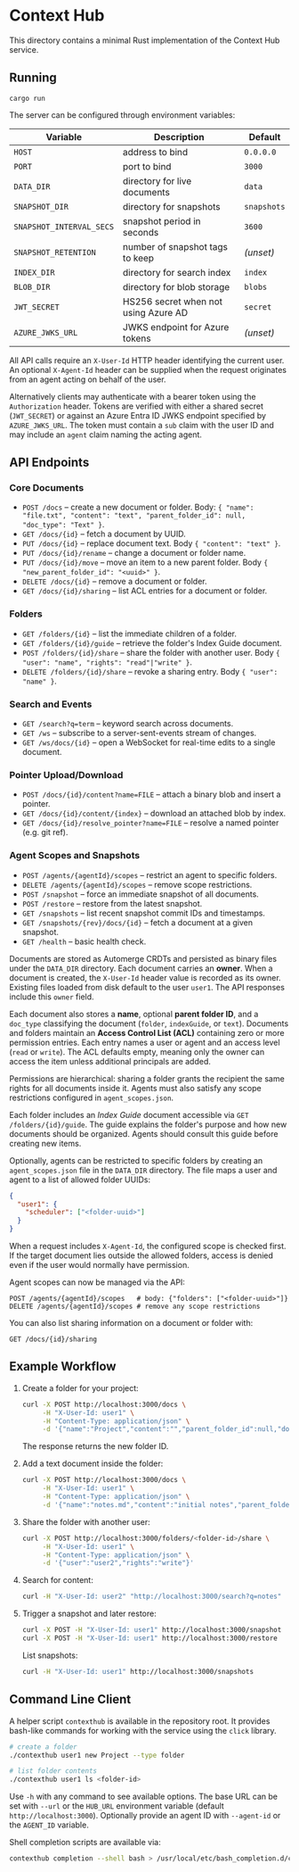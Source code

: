 # Context Hub

This directory contains a minimal Rust implementation of the Context Hub service.

## Running

```
cargo run
```

The server can be configured through environment variables:

| Variable | Description | Default |
|----------|-------------|---------|
| `HOST` | address to bind | `0.0.0.0` |
| `PORT` | port to bind | `3000` |
| `DATA_DIR` | directory for live documents | `data` |
| `SNAPSHOT_DIR` | directory for snapshots | `snapshots` |
| `SNAPSHOT_INTERVAL_SECS` | snapshot period in seconds | `3600` |
| `SNAPSHOT_RETENTION` | number of snapshot tags to keep | *(unset)* |
| `INDEX_DIR` | directory for search index | `index` |
| `BLOB_DIR` | directory for blob storage | `blobs` |
| `JWT_SECRET` | HS256 secret when not using Azure AD | `secret` |
| `AZURE_JWKS_URL` | JWKS endpoint for Azure tokens | *(unset)* |

All API calls require an `X-User-Id` HTTP header identifying the current user.
An optional `X-Agent-Id` header can be supplied when the request originates from
an agent acting on behalf of the user.

Alternatively clients may authenticate with a bearer token using the
`Authorization` header. Tokens are verified with either a shared secret
(`JWT_SECRET`) or against an Azure Entra ID JWKS endpoint specified by
`AZURE_JWKS_URL`. The token must contain a `sub` claim with the user ID and may
include an `agent` claim naming the acting agent.

## API Endpoints

### Core Documents

- `POST /docs` – create a new document or folder. Body:
  `{ "name": "file.txt", "content": "text", "parent_folder_id": null, "doc_type": "Text" }`.
- `GET /docs/{id}` – fetch a document by UUID.
- `PUT /docs/{id}` – replace document text. Body `{ "content": "text" }`.
- `PUT /docs/{id}/rename` – change a document or folder name.
- `PUT /docs/{id}/move` – move an item to a new parent folder. Body `{ "new_parent_folder_id": "<uuid>" }`.
- `DELETE /docs/{id}` – remove a document or folder.
- `GET /docs/{id}/sharing` – list ACL entries for a document or folder.

### Folders

- `GET /folders/{id}` – list the immediate children of a folder.
- `GET /folders/{id}/guide` – retrieve the folder's Index Guide document.
- `POST /folders/{id}/share` – share the folder with another user. Body `{ "user": "name", "rights": "read"|"write" }`.
- `DELETE /folders/{id}/share` – revoke a sharing entry. Body `{ "user": "name" }`.

### Search and Events

- `GET /search?q=term` – keyword search across documents.
- `GET /ws` – subscribe to a server-sent-events stream of changes.
- `GET /ws/docs/{id}` – open a WebSocket for real-time edits to a single document.

### Pointer Upload/Download

- `POST /docs/{id}/content?name=FILE` – attach a binary blob and insert a pointer.
- `GET /docs/{id}/content/{index}` – download an attached blob by index.
- `GET /docs/{id}/resolve_pointer?name=FILE` – resolve a named pointer (e.g. git ref).

### Agent Scopes and Snapshots

- `POST /agents/{agentId}/scopes` – restrict an agent to specific folders.
- `DELETE /agents/{agentId}/scopes` – remove scope restrictions.
- `POST /snapshot` – force an immediate snapshot of all documents.
- `POST /restore` – restore from the latest snapshot.
- `GET /snapshots` – list recent snapshot commit IDs and timestamps.
- `GET /snapshots/{rev}/docs/{id}` – fetch a document at a given snapshot.
- `GET /health` – basic health check.

Documents are stored as Automerge CRDTs and persisted as binary files under the `DATA_DIR` directory. Each document carries an **owner**. When a document is created, the `X-User-Id` header value is recorded as its owner. Existing files loaded from disk default to the user `user1`. The API responses include this `owner` field.

Each document also stores a **name**, optional **parent folder ID**, and a `doc_type` classifying the document (`folder`, `indexGuide`, or `text`).
Documents and folders maintain an **Access Control List (ACL)** containing zero or more permission entries. Each entry names a user or agent and an access level (`read` or `write`). The ACL defaults empty, meaning only the owner can access the item unless additional principals are added.

Permissions are hierarchical: sharing a folder grants the recipient the same rights for all documents inside it. Agents must also satisfy any scope restrictions configured in `agent_scopes.json`.

Each folder includes an *Index Guide* document accessible via `GET /folders/{id}/guide`. The guide explains the folder's purpose and how new documents should be organized. Agents should consult this guide before creating new items.

Optionally, agents can be restricted to specific folders by creating an
`agent_scopes.json` file in the `DATA_DIR` directory. The file maps a user and agent
to a list of allowed folder UUIDs:

```json
{
  "user1": {
    "scheduler": ["<folder-uuid>"]
  }
}
```

When a request includes `X-Agent-Id`, the configured scope is checked first. If
the target document lies outside the allowed folders, access is denied even if
the user would normally have permission.

Agent scopes can now be managed via the API:

```
POST /agents/{agentId}/scopes   # body: {"folders": ["<folder-uuid>"]}
DELETE /agents/{agentId}/scopes # remove any scope restrictions
```

You can also list sharing information on a document or folder with:

```
GET /docs/{id}/sharing
```

## Example Workflow

1. Create a folder for your project:

   ```bash
   curl -X POST http://localhost:3000/docs \
        -H "X-User-Id: user1" \
        -H "Content-Type: application/json" \
        -d '{"name":"Project","content":"","parent_folder_id":null,"doc_type":"Folder"}'
   ```

   The response returns the new folder ID.

2. Add a text document inside the folder:

   ```bash
   curl -X POST http://localhost:3000/docs \
        -H "X-User-Id: user1" \
        -H "Content-Type: application/json" \
        -d '{"name":"notes.md","content":"initial notes","parent_folder_id":"<folder-id>","doc_type":"Text"}'
   ```

3. Share the folder with another user:

   ```bash
   curl -X POST http://localhost:3000/folders/<folder-id>/share \
        -H "X-User-Id: user1" \
        -H "Content-Type: application/json" \
        -d '{"user":"user2","rights":"write"}'
   ```

4. Search for content:

   ```bash
   curl -H "X-User-Id: user2" "http://localhost:3000/search?q=notes"
   ```

5. Trigger a snapshot and later restore:

   ```bash
   curl -X POST -H "X-User-Id: user1" http://localhost:3000/snapshot
   curl -X POST -H "X-User-Id: user1" http://localhost:3000/restore
   ```

   List snapshots:

   ```bash
   curl -H "X-User-Id: user1" http://localhost:3000/snapshots
   ```
## Command Line Client

A helper script `contexthub` is available in the repository root. It provides
bash-like commands for working with the service using the `click` library.

```bash
# create a folder
./contexthub user1 new Project --type folder

# list folder contents
./contexthub user1 ls <folder-id>
```

Use `-h` with any command to see available options. The base URL can be set with
`--url` or the `HUB_URL` environment variable (default
`http://localhost:3000`). Optionally provide an agent ID with `--agent-id` or the
`AGENT_ID` variable.

Shell completion scripts are available via:

```bash
contexthub completion --shell bash > /usr/local/etc/bash_completion.d/contexthub
```


